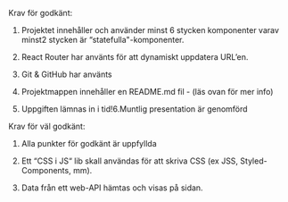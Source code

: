 Krav för godkänt:

1. Projektet innehåller och använder minst 6 stycken komponenter varav minst2 stycken är “statefulla"-komponenter.

2. React Router har använts för att dynamiskt uppdatera URL’en.

3. Git & GitHub har använts

4. Projektmappen innehåller en README.md fil - (läs ovan för mer info)

5. Uppgiften lämnas in i tid!6.Muntlig presentation är genomförd

Krav för väl godkänt:

1. Alla punkter för godkänt är uppfyllda

2. Ett “CSS i JS“ lib skall användas för att skriva CSS (ex JSS, Styled-Components, mm).

3. Data från ett web-API hämtas och visas på sidan.
